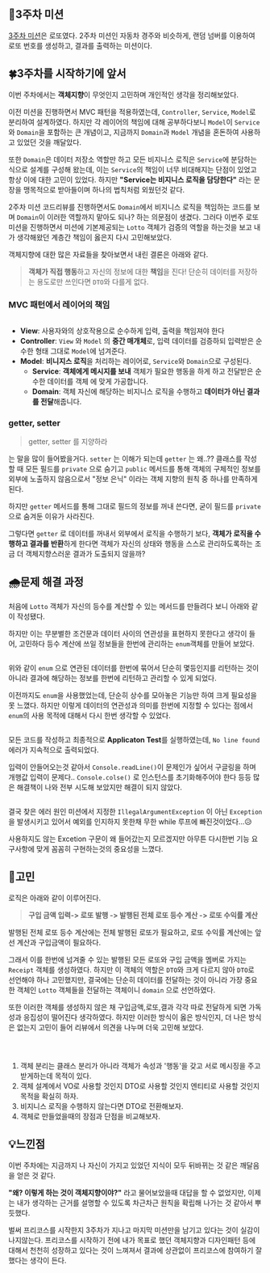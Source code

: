 <h2 id="📃3주차-미션">📃3주차 미션</h2>
<p><a href="https://github.com/woowacourse-precourse/java-lotto-7/pulls?q=%EC%9D%B4%ED%9D%AC%EC%88%98">3주차 미션</a>은 로또였다.
2주차 미션인 자동차 경주와 비슷하게, 랜덤 넘버를 이용하여 로또 번호를 생성하고, 결과를 출력하는 미션이다.</p>
<h2 id="🍀3주차를-시작하기에-앞서">🍀3주차를 시작하기에 앞서</h2>
<p>이번 주차에서는 <strong>객체지향</strong>이 무엇인지 고민하며 개인적인 생각을 정리해보았다. </p>
<p>이전 미션을 진행하면서 MVC 패턴을 적용하였는데, <code>Controller</code>, <code>Service</code>, <code>Model</code>로 분리하여 설계하였다. 하지만 각 레이어의 책임에 대해 공부하다보니 <code>Model</code>이 <code>Service</code>와 <code>Domain</code>을 포함하는 큰 개념이고, 지금까지 <code>Domain</code>과 <code>Model</code> 개념을 혼돈하여 사용하고 있었던 것을 깨달았다.</p>
<p>또한 <code>Domain</code>은 데이터 저장소 역할만 하고 모든 비지니스 로직은 <code>Service</code>에 분담하는 식으로 설계를 구성해 왔는데, 이는 <code>Service</code>의 책임이 너무 비대해지는 단점이 있었고 항상 이에 대한 고민이 있었다. 하지만 <strong>&quot;Service는 비지니스 로직을 담당한다&quot;</strong> 라는 문장을 맹목적으로 받아들이며 하나의 법칙처럼 외웠던것 같다.</p>
<p>2주차 미션 코드리뷰를 진행하면서도 <code>Domain</code>에서 비지니스 로직을 책임하는 코드를 보며 <code>Domain</code>이 이러한 역할까지 맡아도 되나? 하는 의문점이 생겼다. 그러다 이번주 로또 미션을 진행하면서 미션에 기본제공되는 <code>Lotto</code> 객체가 검증의 역할을 하는것을 보고 내가 생각해왔던 계층간 책임이 옳은지 다시 고민해보았다.</p>
<p>객체지향에 대한 많은 자료들을 찾아보면서 내린 결론은 아래와 같다.</p>
<blockquote>
<p><strong>객체가 직접 행동</strong>하고 자신의 정보에 대한 <strong>책임</strong>을 진다!
단순히 데이터를 저장하는 용도로만 쓰인다면 <code>DTO</code>와 다를게 없다.</p>
</blockquote>
<h3 id="mvc-패턴에서-레이어의-책임">MVC 패턴에서 레이어의 책임</h3>
<p><img alt="" src="https://velog.velcdn.com/images/gmltn9233/post/acb7f945-c2ac-4df2-aa53-cbaa357caa2f/image.png" /></p>
<ul>
<li><strong>View</strong>: 사용자와의 상호작용으로 순수하게 입력, 출력을 책임져야 한다</li>
<li><strong>Controller</strong>: <code>View</code> 와 <code>Model</code> 의 <strong>중간 매개체</strong>로, 입력 데이터를 검증하되 입력받은 순수한 형태 그대로 <code>Model</code>에 넘겨준다.</li>
<li><strong>Model</strong>: <strong>비니지스 로직</strong>을 처리하는 레이어로, <code>Service</code>와 <code>Domain</code>으로 구성된다.<ul>
<li><strong>Service</strong>: <strong>객체에게 메시지를 보내</strong> 객체가 필요한 행동을 하게 하고 전달받은 순수한 데이터를 객체 에 맞게 가공합니다.</li>
<li><strong>Domain</strong>: 객체 자신에 해당하는 비지니스 로직을 수행하고 <strong>데이터가 아닌 결과를 전달</strong>해줍니다.</li>
</ul>
</li>
</ul>
<h3 id="getter-setter">getter, setter</h3>
<blockquote>
<p>getter, setter 를 지양하라</p>
</blockquote>
<p>는 말을 많이 들어봤을거다. <code>setter</code> 는 이해가 되는데 <code>getter</code> 는 왜..??
클래스를 작성할 때 모든 필드를 <code>private</code> 으로 숨기고 <code>public</code> 메서드를 통해 객체의 구체적인 정보를 외부에 노출하지 않음으로서 &quot;정보 은닉&quot; 이라는 객체 지향의 원칙 중 하나를 만족하게 된다.</p>
<p>하지만 <code>getter</code> 메서드를 통해 그대로 필드의 정보를 꺼내 쓴다면, 굳이 필드를 <code>private</code>으로 숨겨둔 이유가 사라진다. </p>
<p>그렇다면 <code>getter</code> 로 데이터를 꺼내서 외부에서 로직을 수행하기 보다, <strong>객체가 로직을 수행하고 결과를 반환</strong>하게 한다면 객체가 자신의 상태와 행동을 스스로 관리하도록하는 조금 더 객체지향스러운 결과가 도출되지 않을까?</p>
<h2 id="🌧문제-해결-과정">🌧문제 해결 과정</h2>
<p>처음에 <code>Lotto</code> 객체가 자신의 등수를 계산할 수 있는 메서드를 만들려다 보니 아래와 같이 작성됐다.
<img alt="" src="https://velog.velcdn.com/images/gmltn9233/post/aaeb56f8-2140-4e3c-8751-c73fa0d32a63/image.png" /></p>
<p>하지만 이는 무분별한 조건문과 데이터 사이의 연관성을 표현하지 못한다고 생각이 들어, 고민하다 등수 계산에 쓰일 정보들을 한번에 관리하는 <code>enum</code>객체를 만들어 보았다.</p>
<p><img alt="" src="https://velog.velcdn.com/images/gmltn9233/post/fe8bae2d-3dde-46f0-af36-3b375f50ee79/image.png" /></p>
<p>위와 같이 <code>enum</code> 으로 연관된 데이터를 한번에 묶어서 단순히 몇등인지를 리턴하는 것이 아니라 결과에 해당하는 정보를 한번에 리턴하고 관리할 수 있게 되었다.</p>
<p>이전까지도 <code>enum</code>을 사용했었는데, 단순히 상수를 모아놓은 기능만 하여 크게 필요성을 못 느꼈다. 하지만 이렇게 데이터의 연관성과 의미를 한번에 지정할 수 있다는 점에서 <code>enum</code>의 사용 목적에 대해서 다시 한번 생각할 수 있었다.</p>
<p><img alt="" src="https://velog.velcdn.com/images/gmltn9233/post/cec83cdb-c48c-4a11-a0f5-de4ad6564030/image.png" /></p>
<p>모든 코드를 작성하고 최종적으로 <strong>Applicaton Test</strong>를 실행하였는데, <code>No line found</code> 에러가 지속적으로 출력되었다.</p>
<p>입력이 안들어오는것 같아서 <code>Console.readLine()</code>이 문제인가 싶어서 구글링을 하며 개행값 입력이 문제다.. <code>Console.colse()</code> 로 인스턴스를 초기화해주어야 한다 등등 많은 해결책이 나와 전부 시도해 보았지만 해결이 되지 않았다.</p>
<p><img alt="" src="https://velog.velcdn.com/images/gmltn9233/post/eda42f36-aee4-4650-bf42-6e4dbb82ec0d/image.png" /></p>
<p>결국 찾은 에러 원인
미션에서 지정한 <code>IllegalArgumentException</code> 이 아닌 <code>Exception</code>을 발생시키고 있어서 예외를 인지하지 못한채 무한 while 루프에 빠진것이었다...😥</p>
<p>사용하지도 않는 Excetion 구문이 왜 들어갔는지 모르겠지만 아무튼 다시한번 기능 요구사항에 맞게 꼼꼼히 구현하는것의 중요성을 느꼈다.</p>
<h2 id="🧐고민">🧐고민</h2>
<p>로직은 아래와 같이 이루어진다.</p>
<blockquote>
<p><strong>구입 금액 입력-&gt; 로또 발행 -&gt; 발행된 전체 로또 등수 계산 -&gt; 로또 수익률 계산</strong></p>
</blockquote>
<p>발행된 전체 로또 등수 계산에는 전체 발행된 로또가 필요하고,
로또 수익률 계산에는 앞선 계산과 구입금액이 필요하다.</p>
<p>그래서 이를 한번에 넘겨줄 수 있는 발행된 모든 로또와 구입 금액을 멤버로 가지는 <code>Receipt</code> 객체를 생성하였다. 하지만 이 객체의 역할은 <code>DTO</code>와 크게 다르지 않아 <code>DTO</code>로 선언해야 하나 고민했지만, 결국에는 단순히 데이터를 전달하는 것이 아니라 가장 중요한 객체인 <code>Lotto</code> 객체들을 전달하는 객체이니 <code>domain</code> 으로 선언하였다. </p>
<p>또한 이러한 객체를 생성하지 않은 채 구입금액,로또,결과 각각 따로 전달하게 되면 가독성과 응집성이 떨어진다 생각하였다. 하지만 이러한 방식이 옳은 방식인지, 더 나은 방식은 없는지 고민이 들어 리뷰에서 의견을 나누며 더욱 고민해 보았다.</p>
<p><img alt="" src="https://velog.velcdn.com/images/gmltn9233/post/9ec677b6-1d76-4e18-bab4-306869fd192c/image.png" /></p>
<p><img alt="" src="https://velog.velcdn.com/images/gmltn9233/post/64ab8a8c-cf77-436e-8dd4-a7beaa45320e/image.png" /></p>
<p><img alt="" src="https://velog.velcdn.com/images/gmltn9233/post/85e27591-acc0-4abc-9ba9-c306c4ee38e8/image.png" /></p>
<ol>
<li>객체 분리는 클래스 분리가 아니라 객체가 속성과 '행동'을 갖고 서로 메시징을 주고 받게하는데 목적이 있다.</li>
<li>객체 설계에서 VO로 사용할 것인지 DTO로 사용할 것인지 엔티티로 사용할 것인지 목적을 확실히 하자.</li>
<li>비지니스 로직을 수행하지 않는다면 DTO로 전환해보자.</li>
<li>객체로 만들었을때의 장점과 단점을 비교해보자.</li>
</ol>
<h2 id="💡느낀점">💡느낀점</h2>
<p>이번 주차에는 지금까지 나 자신이 가지고 있었던 지식이 모두 뒤바뀌는 것 같은 깨달음을 얻은 것 같다. </p>
<p><strong>&quot;왜? 이렇게 하는 것이 객체지향이야?&quot;</strong> 라고 물어보았을때 대답을 할 수 없었지만, 이제는 내가 생각하는 근거를 설명할 수 있도록 차근차근 원칙을 확립해 나가는 것 같아서 뿌듯했다. </p>
<p>벌써 프리코스를 시작한지 3주차가 지나고 마지막 미션만을 남기고 있다는 것이 실감이 나지않는다. 프리코스를 시작하기 전에 내가 목표로 했던 객체지향과 디자인패턴 등에 대해서 천천히 성장하고 있다는 것이 느껴져서 결과에 상관없이 프리코스에 참여하기 잘했다는 생각이 든다.</p>